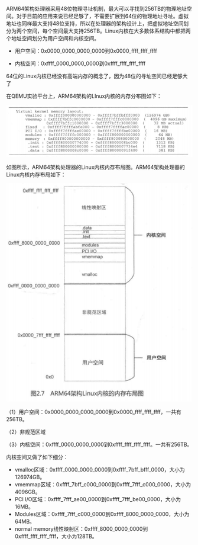 ARM64架构处理器采用48位物理寻址机制，最大可以寻找到256TB的物理地址空间。对于目前的应用来说已经足够了，不需要扩展到64位的物理地址寻址。虚拟地址也同样最大支持48位支持，所以在处理器的架构设计上，把虚拟地址空间划分为两个空间，每个空间最大支持256TB。Linux内核在大多数体系结构中都把两个地址空间划分为用户空间和内核空间。

- 用户空间：0x0000_0000_0000_0000到0x0000_ffff_ffff_ffff

- 内核空间：0xffff_0000_0000_0000到0xffff_ffff_ffff_ffff

64位的Linux内核已经没有高端内存的概念了，因为48位的寻址空间已经足够大了

在QEMU实验平台上，ARM64架构的LInux内核的内存分布图如下：

![](../picture/ARM64内存分布图.png)

如图所示，ARM64架构处理器的Linux内核内存布局图。ARM64架构处理器的Linux内核内存布局如下：

![](../picture/ARM64内核内存布局图.png)

（1）用户空间：0x0000_0000_0000_0000到0x0000_ffff_ffff_ffff，一共有256TB。

（2）非规范区域

（3）内核空间：0xffff_0000_0000_0000到0xffff_ffff_ffff_ffff。一共有256TB。

内核空间又做了如下细分：

- vmalloc区域：0xffff_0000_0000_0000到0xffff_7bff_bfff_0000，大小为126974GB。
- vmemmap区域：0xffff_7bff_c000_0000到0xffff_7fff_c000_0000，大小为4096GB。
- PCI I/O区域：0xffff_7fff_ae00_0000到0xffff_7fff_be00_0000，大小为16MB。
- Modules区域：0xffff_7fff_c000_0000到0xffff_8000_0000_0000，大小为64MB。
- normal memory线性映射区：0xffff_8000_0000_0000到0xffff_ffff_ffff_ffff，大小为128TB。